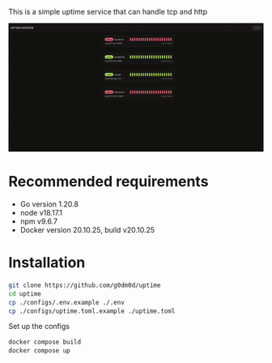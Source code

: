 This is a simple uptime service that can handle tcp and http

![example](./src/example.gif)

# Recommended requirements

- Go version 1.20.8
- node v18.17.1
- npm v9.6.7
- Docker version 20.10.25, build v20.10.25

# Installation

```bash
git clone https://github.com/g0dm0d/uptime
cd uptime
cp ./configs/.env.example ./.env
cp ./configs/uptime.toml.example ./uptime.toml
```

Set up the configs

```bash
docker compose build
docker compose up
```